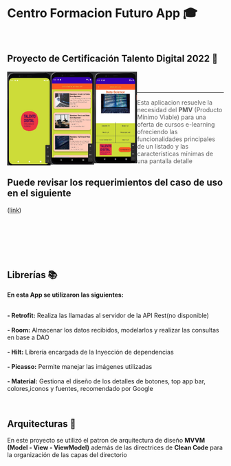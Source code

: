 # Centro Formacion Futuro App 🎓
<br>
<h2> Proyecto de Certificación Talento Digital 2022 🥇 </h2>


<img align="left" src="https://raw.githubusercontent.com/Zebastopol/CentroFormacionFuturo/master/app_talento1.jpg"  height="50%" width="20%">
<img align="left" src="https://raw.githubusercontent.com/Zebastopol/CentroFormacionFuturo/master/app_talento2.jpg"  height="50%" width="20%">
<img align="left" src="https://raw.githubusercontent.com/Zebastopol/CentroFormacionFuturo/master/app_talento3.jpg"  height="50%" width="20%">

<br>
</br>

---


> Esta aplicacion resuelve la necesidad del **PMV** (Producto Mínimo Viable) para una oferta de cursos e-learning  ofreciendo las funcionalidades principales de un listado y las características mínimas de una pantalla detalle

<p><h2 align="left"> Puede revisar los requerimientos del caso de uso en el siguiente  </h2></p> 

([link](https://drive.google.com/file/d/1gg4QpO2su-I2Ra72Tx715nGTmMNxIeO7/view?usp=sharing))



<br>
</br>


<br>
<br>
<br>
<p><h2 align="left">
   Librerías 📚
</h2></p>


**En esta App se utilizaron las siguientes:**

<br>**- Retrofit:** 
Realiza las llamadas al servidor de la API Rest(no disponible) </br>
<br>**- Room:** 
Almacenar los datos recibidos, modelarlos y realizar las consultas en base a DAO </br>
<br>**- Hilt:** 
Librería encargada de la Inyección de dependencias </br>
<br>**- Picasso:** 
Permite manejar las imágenes utilizadas </br>
<br>**- Material:** 
Gestiona el diseño de los detalles de botones, top app bar, colores,iconos y fuentes, recomendado por Google</br>



<br>

<p><h2 align="left">
   Arquitecturas 📐
</h2></p>


En este proyecto se utilizó el patron de arquitectura de diseño **MVVM (Model - View - ViewModel)** además de las directrices de **Clean Code** para la organización de las capas del directorio 
